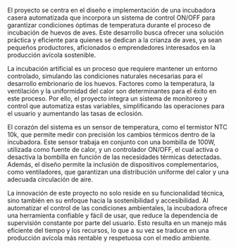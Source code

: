 El proyecto se centra en el diseño e implementación de una incubadora casera automatizada que incorpora un sistema de control ON/OFF para garantizar condiciones óptimas de temperatura durante el proceso de incubación de huevos de aves. Este desarrollo busca ofrecer una solución práctica y eficiente para quienes se dedican a la crianza de aves, ya sean pequeños productores, aficionados o emprendedores interesados en la producción avícola sostenible.

La incubación artificial es un proceso que requiere mantener un entorno controlado, simulando las condiciones naturales necesarias para el desarrollo embrionario de los huevos. Factores como la temperatura, la ventilación y la uniformidad del calor son determinantes para el éxito en este proceso. Por ello, el proyecto integra un sistema de monitoreo y control que automatiza estas variables, simplificando las operaciones para el usuario y aumentando las tasas de eclosión.

El corazón del sistema es un sensor de temperatura, como el termistor NTC 10k, que permite medir con precisión los cambios térmicos dentro de la incubadora. Este sensor trabaja en conjunto con una bombilla de 100W, utilizada como fuente de calor, y un controlador ON/OFF, el cual activa o desactiva la bombilla en función de las necesidades térmicas detectadas. Además, el diseño permite la inclusión de dispositivos complementarios, como ventiladores, que garantizan una distribución uniforme del calor y una adecuada circulación de aire.

La innovación de este proyecto no solo reside en su funcionalidad técnica, sino también en su enfoque hacia la sostenibilidad y accesibilidad. Al automatizar el control de las condiciones ambientales, la incubadora ofrece una herramienta confiable y fácil de usar, que reduce la dependencia de supervisión constante por parte del usuario. Esto resulta en un manejo más eficiente del tiempo y los recursos, lo que a su vez se traduce en una producción avícola más rentable y respetuosa con el medio ambiente.
